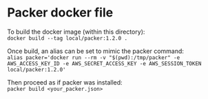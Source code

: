 # Packer docker file

To build the docker image (within this directory):  
`docker build --tag local/packer:1.2.0 .`

Once build, an alias can be set to mimic the packer command:  
`alias packer='docker run --rm -v "$(pwd):/tmp/packer" -e AWS_ACCESS_KEY_ID -e AWS_SECRET_ACCESS_KEY -e AWS_SESSION_TOKEN local/packer:1.2.0'`

Then proceed as if packer was installed:  
`packer build <your_packer.json>`
